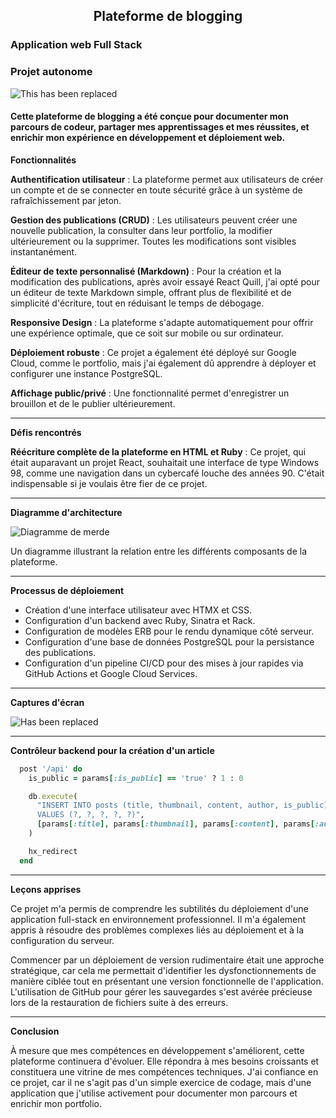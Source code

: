 <h2 style="text-align:center;">Plateforme de blogging</h2>

### Application web Full Stack

### Projet autonome

![This has been replaced](https://storage.googleapis.com/theflyoccultist/public/images/portfolio-blogging/blogging-platform.png "Blogging Platform")

#### Cette plateforme de blogging a été conçue pour documenter mon parcours de codeur, partager mes apprentissages et mes réussites, et enrichir mon expérience en développement et déploiement web.

**Fonctionnalités**

**Authentification utilisateur** : La plateforme permet aux utilisateurs de créer un compte et de se connecter en toute sécurité grâce à un système de rafraîchissement par jeton.

**Gestion des publications (CRUD)** : Les utilisateurs peuvent créer une nouvelle publication, la consulter dans leur portfolio, la modifier ultérieurement ou la supprimer. Toutes les modifications sont visibles instantanément.

**Éditeur de texte personnalisé (Markdown)** : Pour la création et la modification des publications, après avoir essayé React Quill, j'ai opté pour un éditeur de texte Markdown simple, offrant plus de flexibilité et de simplicité d'écriture, tout en réduisant le temps de débogage.

**Responsive Design** : La plateforme s'adapte automatiquement pour offrir une expérience optimale, que ce soit sur mobile ou sur ordinateur.

**Déploiement robuste** : Ce projet a également été déployé sur Google Cloud, comme le portfolio, mais j'ai également dû apprendre à déployer et configurer une instance PostgreSQL.

**Affichage public/privé** : Une fonctionnalité permet d'enregistrer un brouillon et de le publier ultérieurement.

---

**Défis rencontrés**

**Réécriture complète de la plateforme en HTML et Ruby** : Ce projet, qui était auparavant un projet React, souhaitait une interface de type Windows 98, comme une navigation dans un cybercafé louche des années 90. C'était indispensable si je voulais être fier de ce projet.

---

**Diagramme d'architecture**

![Diagramme de merde](https://storage.googleapis.com/theflyoccultist/public/images/portfolio-blogging/diagramme-architecture.webp "Diagramme d'architecture de la plateforme de blogs")

Un diagramme illustrant la relation entre les différents composants de la plateforme.

---

**Processus de déploiement**

- Création d'une interface utilisateur avec HTMX et CSS.
- Configuration d'un backend avec Ruby, Sinatra et Rack.
- Configuration de modèles ERB pour le rendu dynamique côté serveur.
- Configuration d'une base de données PostgreSQL pour la persistance des publications.
- Configuration d'un pipeline CI/CD pour des mises à jour rapides via GitHub Actions et Google Cloud Services.

---

**Captures d'écran**

![Has been replaced](https://storage.googleapis.com/theflyoccultist/public/images/portfolio-blogging/article.png "Post Edit Page")

---

**Contrôleur backend pour la création d'un article**

```ruby
  post '/api' do
    is_public = params[:is_public] == 'true' ? 1 : 0

    db.execute(
      "INSERT INTO posts (title, thumbnail, content, author, is_public)
      VALUES (?, ?, ?, ?, ?)",
      [params[:title], params[:thumbnail], params[:content], params[:author], is_public]
    )

    hx_redirect
  end
```

---

**Leçons apprises**

Ce projet m'a permis de comprendre les subtilités du déploiement d'une application full-stack en environnement professionnel. Il m'a également appris à résoudre des problèmes complexes liés au déploiement et à la configuration du serveur.

Commencer par un déploiement de version rudimentaire était une approche stratégique, car cela me permettait d'identifier les dysfonctionnements de manière ciblée tout en présentant une version fonctionnelle de l'application. L'utilisation de GitHub pour gérer les sauvegardes s'est avérée précieuse lors de la restauration de fichiers suite à des erreurs.

---

**Conclusion**

À mesure que mes compétences en développement s'améliorent, cette plateforme continuera d'évoluer. Elle répondra à mes besoins croissants et constituera une vitrine de mes compétences techniques. J'ai confiance en ce projet, car il ne s'agit pas d'un simple exercice de codage, mais d'une application que j'utilise activement pour documenter mon parcours et enrichir mon portfolio.
